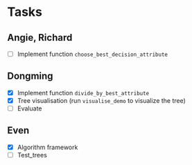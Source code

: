 # Tasks

## Angie, Richard 

- [ ] Implement function `choose_best_decision_attribute`

## Dongming

- [x] Implement function `divide_by_best_attribute`
- [x] Tree visualisation (run `visualise_demo` to visualize the tree)
- [ ] Evaluate

## Even

- [x] Algorithm framework
- [ ] Test_trees